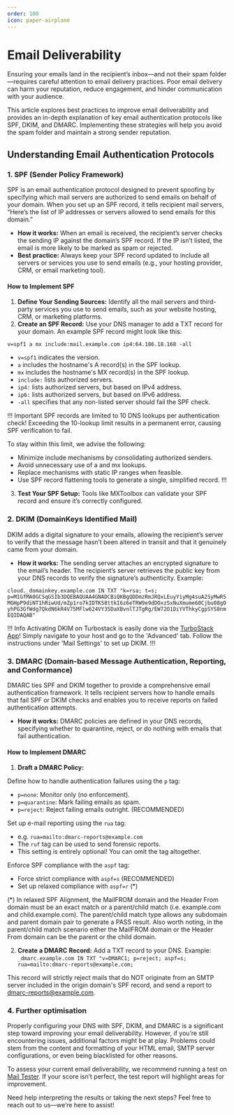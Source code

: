 ```yaml
---
order: 100
icon: paper-airplane
---
```

# Email Deliverability
Ensuring your emails land in the recipient’s inbox—and not their spam folder—requires careful attention to email delivery practices. Poor email delivery can harm your reputation, reduce engagement, and hinder communication with your audience.

This article explores best practices to improve email deliverability and provides an in-depth explanation of key email authentication protocols like SPF, DKIM, and DMARC. Implementing these strategies will help you avoid the spam folder and maintain a strong sender reputation.

## Understanding Email Authentication Protocols

### 1. SPF (Sender Policy Framework)
SPF is an email authentication protocol designed to prevent spoofing by specifying which mail servers are authorized to send emails on behalf of your domain. When you set up an SPF record, it tells recipient mail servers, “Here’s the list of IP addresses or servers allowed to send emails for this domain.”

- **How it works:** When an email is received, the recipient’s server checks the sending IP against the domain’s SPF record. If the IP isn’t listed, the email is more likely to be marked as spam or rejected.
- **Best practice:** Always keep your SPF record updated to include all servers or services you use to send emails (e.g., your hosting provider, CRM, or email marketing tool).

#### How to Implement SPF
1. **Define Your Sending Sources:** Identify all the mail servers and third-party services you use to send emails, such as your website hosting, CRM, or marketing platforms.
2. **Create an SPF Record:** Use your DNS manager to add a TXT record for your domain. An example SPF record might look like this:

`v=spf1 a mx include:mail.example.com ip4:64.186.18.168 -all`

- `v=spf1` indicates the version.
- `a` includes the hostname's A record(s) in the SPF lookup.
- `mx` includes the hostname's MX record(s) in the SPF lookup.
- `include:` lists authorized servers.
- `ip4:` lists authorized servers, but based on IPv4 address.
- `ip6:` lists authorized servers, but based on IPv6 address.
- `-all` specifies that any non-listed server should fail the SPF check.

!!! Important
SPF records are limited to 10 DNS lookups per authentication check! Exceeding the 10-lookup limit results in a permanent error, causing SPF verification to fail.

To stay within this limit, we advise the following:

- Minimize include mechanisms by consolidating authorized senders.
- Avoid unnecessary use of a and mx lookups.
- Replace mechanisms with static IP ranges when feasible.
- Use SPF record flattening tools to generate a single, simplified record.
!!!

3. **Test Your SPF Setup:** Tools like MXToolbox can validate your SPF record and ensure it’s correctly configured.

### 2. DKIM (DomainKeys Identified Mail)
DKIM adds a digital signature to your emails, allowing the recipient’s server to verify that the message hasn’t been altered in transit and that it genuinely came from your domain.

- **How it works:** The sending server attaches an encrypted signature to the email’s header. The recipient’s server retrieves the public key from your DNS records to verify the signature’s authenticity. Example:

`cloud._domainkey.example.com IN TXT "k=rsa; t=s; p=MIGfMA0GCSqGSIb3DQEBAQUAA4GNADCBiQKBgQDDmzRmJRQxLEuyYiyMg4suA2SyMwR5MGHpP9diNT1hRiwUd/mZp1ro7kIDTKS8ttkI6z6eTRW9e9dDOxzSxNuXmume60Cjbu08gOyhPG3GfWdg7QkdN6kR4V75MFlw624VY35DaXBvnlTJTgRg/EW72O1DiYVThkyCgpSYS8nmEQIDAQAB"`

!!! Info
Activating DKIM on Turbostack is easily done via the [TurboStack App](https://my.turbostack.app "TurboStack App")! Simply navigate to your host and go to the 'Advanced' tab. Follow the instructions under 'Mail Settings' to set up DKIM.
!!!

### 3. DMARC (Domain-based Message Authentication, Reporting, and Conformance)
DMARC ties SPF and DKIM together to provide a comprehensive email authentication framework. It tells recipient servers how to handle emails that fail SPF or DKIM checks and enables you to receive reports on failed authentication attempts.

- **How it works:** DMARC policies are defined in your DNS records, specifying whether to quarantine, reject, or do nothing with emails that fail authentication.

#### How to Implement DMARC
1. **Draft a DMARC Policy:** 

Define how to handle authentication failures using the `p` tag:
- `p=none`: Monitor only (no enforcement).
- `p=quarantine`: Mark failing emails as spam.
- `p=reject`: Reject failing emails outright. (RECOMMENDED)

Set up e-mail reporting using the `rua` tag: 
- e.g. `rua=mailto:dmarc-reports@example.com`
- The `ruf` tag can be used to send forensic reports.
- This setting is entirely optional! You can omit the tag altogether.

Enforce SPF compliance with the `aspf` tag:
- Force strict compliance with `aspf=s` (RECOMMENDED)
- Set up relaxed compliance with `aspf=r` (*)

(*) In relaxed SPF Alignment, the MailFROM domain and the Header From domain must be an exact match or a parent/child match (i.e. example.com and child.example.com). The parent/child match type allows any subdomain and parent domain pair to generate a PASS result. Also worth noting, in the parent/child match scenario either the MailFROM domain or the Header From domain can be the parent or the child domain.

2. **Create a DMARC Record:** Add a TXT record to your DNS. Example:
`_dmarc.example.com IN TXT "v=DMARC1; p=reject; aspf=s; rua=mailto:dmarc-reports@example.com;`

This record will strictly reject mails that do NOT originate from an SMTP server included in the origin domain's SPF record, and send a report to dmarc-reports@example.com.

### 4. Further optimisation
Properly configuring your DNS with SPF, DKIM, and DMARC is a significant step toward improving your email deliverability. However, if you’re still encountering issues, additional factors might be at play. Problems could stem from the content and formatting of your HTML email, SMTP server configurations, or even being blacklisted for other reasons.

To assess your current email deliverability, we recommend running a test on [Mail Tester](https://mail-tester.com "Mail Tester"). If your score isn’t perfect, the test report will highlight areas for improvement.

Need help interpreting the results or taking the next steps? Feel free to reach out to us—we’re here to assist!